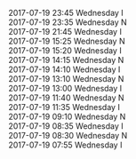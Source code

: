 2017-07-19 23:45 Wednesday  I  
2017-07-19 23:35 Wednesday  N  
2017-07-19 21:45 Wednesday  I  
2017-07-19 15:25 Wednesday  N  
2017-07-19 15:20 Wednesday  I  
2017-07-19 14:15 Wednesday  N  
2017-07-19 14:10 Wednesday  I  
2017-07-19 13:10 Wednesday  N  
2017-07-19 13:00 Wednesday  I  
2017-07-19 11:40 Wednesday  N  
2017-07-19 11:35 Wednesday  I  
2017-07-19 09:10 Wednesday  N  
2017-07-19 08:35 Wednesday  I  
2017-07-19 08:30 Wednesday  N  
2017-07-19 07:55 Wednesday  I  
